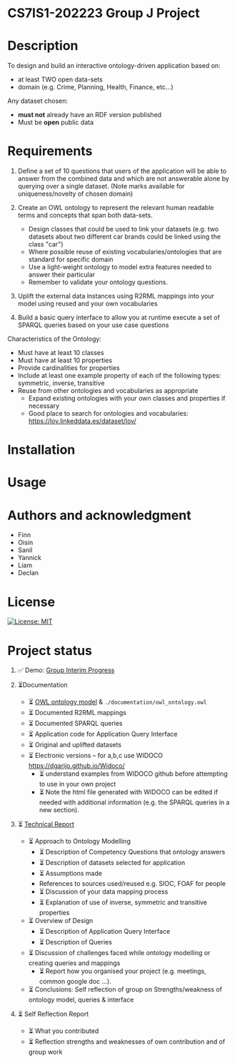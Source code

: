 # CS7IS1-202223 Group J Project 

# Description
To design and build an interactive ontology-driven application based on:
- at least TWO open data-sets
- domain (e.g. Crime, Planning, Health, Finance, etc...)

Any dataset chosen:
- **must not** already have an RDF version published
- Must be **open** public data

# Requirements
1. Define a set of 10 questions that users of the application will be able to answer from the combined data and which are not answerable alone by querying over a single dataset. (Note marks available for uniqueness/novelty of chosen domain)

2. Create an OWL ontology to represent the relevant human readable terms and concepts that span both data-sets.
    - Design classes that could be used to link your datasets (e.g. two datasets about two different car brands could be linked using the class "car")
    - Where possible reuse of existing vocabularies/ontologies that are standard for specific domain
    - Use a light-weight ontology to model extra features needed to answer their particular
    - Remember to validate your ontology questions.
3. Uplift the external data instances using R2RML mappings into your model using reused and your own vocabularies

4. Build a basic query interface to allow you at runtime execute a set of SPARQL queries based on your use case questions

Characteristics of the Ontology:
- Must have at least 10 classes
- Must have at least 10 properties
- Provide cardinalities for properties
- Include at least one example property of each of the following types: symmetric, inverse, transitive
- Reuse from other ontologies and vocabularies as
appropriate
    - Expand existing ontologies with your own classes and properties if necessary
    - Good place to search for ontologies and vocabularies: https://lov.linkeddata.es/dataset/lov/


# Installation

# Usage

# Authors and acknowledgment

- Finn
- Oisin 
- Sanil 
- Yannick 
- Liam
- Declan


# License

 [![License: MIT](https://img.shields.io/badge/License-MIT-yellow.svg)](https://opensource.org/licenses/MIT)

# Project status

1. ✅ Demo: [Group Interim Progress](https://docs.google.com/presentation/d/1KMor0qnAbQpiv_s-OxFozfPKAhSGCVuNHesDoBExSro/edit?usp=sharing)

2. ⏳Documentation
    - ⏳ [OWL ontology model](https://docs.google.com/document/d/1WwFKcXlZCi9_zi84WCxoezuKGI9CtVtNBcwN2UEEXIY/edit?usp=sharing) & `./documentation/owl_ontology.owl`
    - ⏳ Documented R2RML mappings 
    - ⏳ Documented SPARQL queries 
    - ⏳ Application code for Application Query Interface 
    - ⏳ Original and uplifted datasets 
    - ⏳ Electronic versions – for a,b,c use WIDOCO https://dgarijo.github.io/Widoco/
        - ⏳ understand examples from WIDOCO github before attempting to use in your own project 
        - ⏳ Note the html file generated with WIDOCO can be edited if needed with additional information (e.g. the SPARQL queries in a new section). 
3. ⏳ [Technical Report](https://www.overleaf.com/8328128127kjhgzxphsrrq)
    - ⏳ Approach to Ontology Modelling 
        - ⏳ Description of Competency Questions that ontology answers 
        - ⏳ Description of datasets selected for application 
        - ⏳ Assumptions made 
        - References to sources used/reused e.g. SIOC, FOAF for people 
        - ⏳ Discussion of your data mapping process 
        - ⏳ Explanation of use of inverse, symmetric and transitive properties 
    - ⏳ Overview of Design 
        - ⏳ Description of Application Query Interface 
        - ⏳ Description of Queries 
    - ⏳ Discussion of challenges faced while ontology modelling or creating queries and mappings 
        - ⏳ Report how you organised your project (e.g. meetings, common google doc ...). 
    - ⏳ Conclusions: Self reflection of group on Strengths/weakness of ontology model, queries & interface 
4. ⏳ Self Reflection Report 
    - ⏳ What you contributed 
    - ⏳ Reflection strengths and weaknesses of own contribution and of group work 